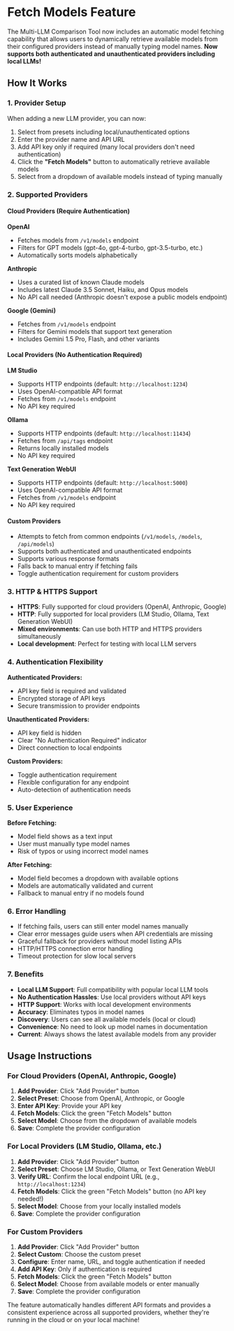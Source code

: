 # Fetch Models Feature

The Multi-LLM Comparison Tool now includes an automatic model fetching capability that allows users to dynamically retrieve available models from their configured providers instead of manually typing model names. **Now supports both authenticated and unauthenticated providers including local LLMs!**

## How It Works

### 1. Provider Setup
When adding a new LLM provider, you can now:
1. Select from presets including local/unauthenticated options
2. Enter the provider name and API URL
3. Add API key only if required (many local providers don't need authentication)
4. Click the **"Fetch Models"** button to automatically retrieve available models
5. Select from a dropdown of available models instead of typing manually

### 2. Supported Providers

#### Cloud Providers (Require Authentication)

**OpenAI**
- Fetches models from `/v1/models` endpoint
- Filters for GPT models (gpt-4o, gpt-4-turbo, gpt-3.5-turbo, etc.)
- Automatically sorts models alphabetically

**Anthropic**
- Uses a curated list of known Claude models
- Includes latest Claude 3.5 Sonnet, Haiku, and Opus models
- No API call needed (Anthropic doesn't expose a public models endpoint)

**Google (Gemini)**
- Fetches from `/v1/models` endpoint
- Filters for Gemini models that support text generation
- Includes Gemini 1.5 Pro, Flash, and other variants

#### Local Providers (No Authentication Required)

**LM Studio** 
- Supports HTTP endpoints (default: `http://localhost:1234`)
- Uses OpenAI-compatible API format
- Fetches from `/v1/models` endpoint
- No API key required

**Ollama**
- Supports HTTP endpoints (default: `http://localhost:11434`)
- Fetches from `/api/tags` endpoint
- Returns locally installed models
- No API key required

**Text Generation WebUI**
- Supports HTTP endpoints (default: `http://localhost:5000`)
- Uses OpenAI-compatible API format
- Fetches from `/v1/models` endpoint
- No API key required

#### Custom Providers
- Attempts to fetch from common endpoints (`/v1/models`, `/models`, `/api/models`)
- Supports both authenticated and unauthenticated endpoints
- Supports various response formats
- Falls back to manual entry if fetching fails
- Toggle authentication requirement for custom providers

### 3. HTTP & HTTPS Support

- **HTTPS**: Fully supported for cloud providers (OpenAI, Anthropic, Google)
- **HTTP**: Fully supported for local providers (LM Studio, Ollama, Text Generation WebUI)
- **Mixed environments**: Can use both HTTP and HTTPS providers simultaneously
- **Local development**: Perfect for testing with local LLM servers

### 4. Authentication Flexibility

**Authenticated Providers:**
- API key field is required and validated
- Encrypted storage of API keys
- Secure transmission to provider endpoints

**Unauthenticated Providers:**
- API key field is hidden
- Clear "No Authentication Required" indicator
- Direct connection to local endpoints

**Custom Providers:**
- Toggle authentication requirement
- Flexible configuration for any endpoint
- Auto-detection of authentication needs

### 5. User Experience

**Before Fetching:**
- Model field shows as a text input
- User must manually type model names
- Risk of typos or using incorrect model names

**After Fetching:**
- Model field becomes a dropdown with available options
- Models are automatically validated and current
- Fallback to manual entry if no models found

### 6. Error Handling

- If fetching fails, users can still enter model names manually
- Clear error messages guide users when API credentials are missing
- Graceful fallback for providers without model listing APIs
- HTTP/HTTPS connection error handling
- Timeout protection for slow local servers

### 7. Benefits

- **Local LLM Support**: Full compatibility with popular local LLM tools
- **No Authentication Hassles**: Use local providers without API keys
- **HTTP Support**: Works with local development environments
- **Accuracy**: Eliminates typos in model names
- **Discovery**: Users can see all available models (local or cloud)
- **Convenience**: No need to look up model names in documentation
- **Current**: Always shows the latest available models from any provider

## Usage Instructions

### For Cloud Providers (OpenAI, Anthropic, Google)
1. **Add Provider**: Click "Add Provider" button
2. **Select Preset**: Choose from OpenAI, Anthropic, or Google
3. **Enter API Key**: Provide your API key
4. **Fetch Models**: Click the green "Fetch Models" button
5. **Select Model**: Choose from the dropdown of available models
6. **Save**: Complete the provider configuration

### For Local Providers (LM Studio, Ollama, etc.)
1. **Add Provider**: Click "Add Provider" button
2. **Select Preset**: Choose LM Studio, Ollama, or Text Generation WebUI
3. **Verify URL**: Confirm the local endpoint URL (e.g., `http://localhost:1234`)
4. **Fetch Models**: Click the green "Fetch Models" button (no API key needed!)
5. **Select Model**: Choose from your locally installed models
6. **Save**: Complete the provider configuration

### For Custom Providers
1. **Add Provider**: Click "Add Provider" button
2. **Select Custom**: Choose the custom preset
3. **Configure**: Enter name, URL, and toggle authentication if needed
4. **Add API Key**: Only if authentication is required
5. **Fetch Models**: Click the green "Fetch Models" button
6. **Select Model**: Choose from available models or enter manually
7. **Save**: Complete the provider configuration

The feature automatically handles different API formats and provides a consistent experience across all supported providers, whether they're running in the cloud or on your local machine!